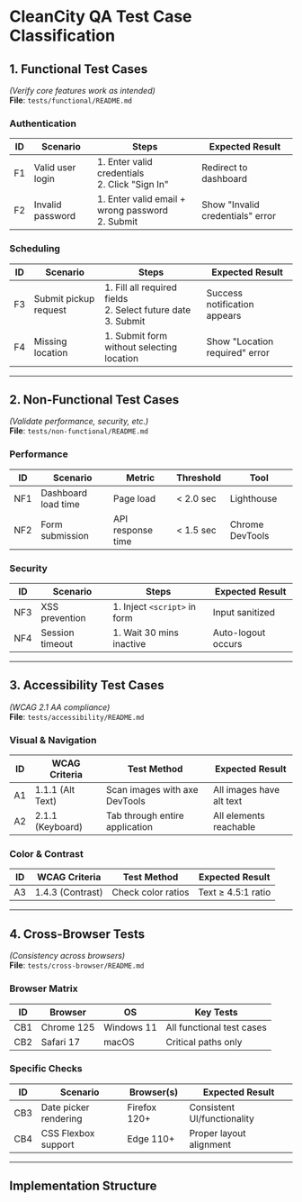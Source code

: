 # CleanCity QA Test Case Classification

## 1. Functional Test Cases
*(Verify core features work as intended)*  
**File**: `tests/functional/README.md`

### Authentication
| ID  | Scenario                | Steps                                                                 | Expected Result                     |
|-----|-------------------------|-----------------------------------------------------------------------|-------------------------------------|
| F1  | Valid user login        | 1. Enter valid credentials<br>2. Click "Sign In"                     | Redirect to dashboard               |
| F2  | Invalid password        | 1. Enter valid email + wrong password<br>2. Submit                   | Show "Invalid credentials" error    |

### Scheduling
| ID  | Scenario                | Steps                                                                 | Expected Result                     |
|-----|-------------------------|-----------------------------------------------------------------------|-------------------------------------|
| F3  | Submit pickup request   | 1. Fill all required fields<br>2. Select future date<br>3. Submit     | Success notification appears        |
| F4  | Missing location        | 1. Submit form without selecting location                            | Show "Location required" error      |

---

## 2. Non-Functional Test Cases
*(Validate performance, security, etc.)*  
**File**: `tests/non-functional/README.md`

### Performance
| ID  | Scenario                | Metric               | Threshold          | Tool          |
|-----|-------------------------|----------------------|--------------------|---------------|
| NF1 | Dashboard load time     | Page load            | < 2.0 sec          | Lighthouse    |
| NF2 | Form submission         | API response time    | < 1.5 sec          | Chrome DevTools |

### Security
| ID  | Scenario                | Steps                             | Expected Result               |
|-----|-------------------------|-----------------------------------|-------------------------------|
| NF3 | XSS prevention          | 1. Inject `<script>` in form      | Input sanitized               |
| NF4 | Session timeout         | 1. Wait 30 mins inactive          | Auto-logout occurs            |

---

## 3. Accessibility Test Cases
*(WCAG 2.1 AA compliance)*  
**File**: `tests/accessibility/README.md`

### Visual & Navigation
| ID  | WCAG Criteria           | Test Method                      | Expected Result       |
|-----|-------------------------|----------------------------------|-----------------------|
| A1  | 1.1.1 (Alt Text)        | Scan images with axe DevTools    | All images have alt text |
| A2  | 2.1.1 (Keyboard)        | Tab through entire application   | All elements reachable |

### Color & Contrast
| ID  | WCAG Criteria           | Test Method                      | Expected Result       |
|-----|-------------------------|----------------------------------|-----------------------|
| A3  | 1.4.3 (Contrast)        | Check color ratios               | Text ≥ 4.5:1 ratio   |

---

## 4. Cross-Browser Tests
*(Consistency across browsers)*  
**File**: `tests/cross-browser/README.md`

### Browser Matrix
| ID  | Browser       | OS          | Key Tests                     |
|-----|---------------|-------------|-------------------------------|
| CB1 | Chrome 125    | Windows 11  | All functional test cases     |
| CB2 | Safari 17     | macOS       | Critical paths only          |

### Specific Checks
| ID  | Scenario                | Browser(s)           | Expected Result               |
|-----|-------------------------|----------------------|-------------------------------|
| CB3 | Date picker rendering   | Firefox 120+         | Consistent UI/functionality   |
| CB4 | CSS Flexbox support     | Edge 110+            | Proper layout alignment       |

---

## Implementation Structure
